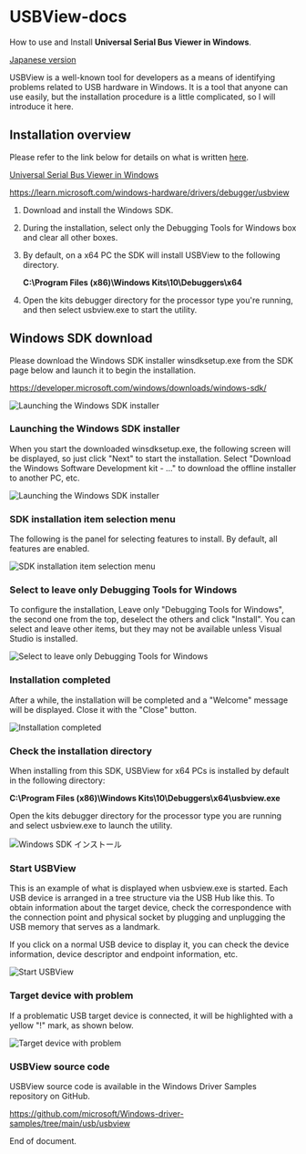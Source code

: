 # USBView-docs

How to use and Install **Universal Serial Bus Viewer in Windows**. 

[Japanese version](README.md)

USBView is a well-known tool for developers as a means of identifying problems related to USB hardware in Windows. It is a tool that anyone can use easily, but the installation procedure is a little complicated, so I will introduce it here.

## Installation overview

Please refer to the link below for details on what is written [here](https://learn.microsoft.com/windows-hardware/drivers/debugger/usbview).

[Universal Serial Bus Viewer in Windows](https://learn.microsoft.com/windows-hardware/drivers/debugger/usbview)

https://learn.microsoft.com/windows-hardware/drivers/debugger/usbview

1. Download and install the Windows SDK.

2. During the installation, select only the Debugging Tools for Windows box and clear all other boxes.

4. By default, on a x64 PC the SDK will install USBView to the following directory.

    **C:\Program Files (x86)\Windows Kits\10\Debuggers\x64**

 4. Open the kits debugger directory for the processor type you're running, and then select usbview.exe to start the utility.

## Windows SDK download

Please download the Windows SDK installer winsdksetup.exe from the SDK page below and launch it to begin the installation.

https://developer.microsoft.com/windows/downloads/windows-sdk/ 

![Launching the Windows SDK installer](sdk-e0.png)

### Launching the Windows SDK installer

When you start the downloaded winsdksetup.exe, the following screen will be displayed, so just click "Next" to start the installation. Select "Download the Windows Software Development kit - ..." to download the offline installer to another PC, etc.

![Launching the Windows SDK installer](sdk-e1.png)

### SDK installation item selection menu

The following is the panel for selecting features to install. By default, all features are enabled.

![SDK installation item selection menu](sdk-e2.png)

### Select to leave only **Debugging Tools for Windows**

To configure the installation, Leave only "Debugging Tools for Windows", the second one from the top, deselect the others and click "Install". You can select and leave other items, but they may not be available unless Visual Studio is installed.

![Select to leave only Debugging Tools for Windows](sdk-e3.png)

### Installation completed

After a while, the installation will be completed and a "Welcome" message will be displayed. Close it with the "Close" button.

![Installation completed](sdk-e4.png)

### Check the installation directory

When installing from this SDK, USBView for x64 PCs is installed by default in the following directory:

**C:\Program Files (x86)\Windows Kits\10\Debuggers\x64\usbview.exe**

Open the kits debugger directory for the processor type you are running and select usbview.exe to launch the utility.

![Windows SDK インストール](sdk-e5.png)

### Start USBView

This is an example of what is displayed when usbview.exe is started.
Each USB device is arranged in a tree structure via the USB Hub like this.
To obtain information about the target device, check the correspondence with the connection point and physical socket by plugging and unplugging the USB memory that serves as a landmark.

If you click on a normal USB device to display it, you can check the device information, device descriptor and endpoint information, etc.

![Start USBView](sdk-e7.png)

### Target device with problem

If a problematic USB target device is connected, it will be highlighted with a yellow "!" mark, as shown below.

![Target device with problem](sdk-e6.png)

### USBView source code

USBView source code is available in the Windows Driver Samples repository on GitHub.

https://github.com/microsoft/Windows-driver-samples/tree/main/usb/usbview

End of document.